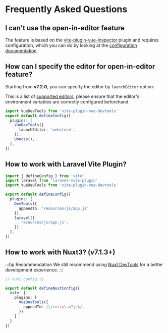 # Frequently Asked Questions

## I can't use the open-in-editor feature

The feature is based on the [vite-plugin-vue-inspector](https://github.com/webfansplz/vite-plugin-vue-inspector) plugin and requires configuration, which you can do by looking at the [configuration documentation](https://github.com/webfansplz/vite-plugin-vue-inspector?tab=readme-ov-file#--configuration-ide--editor).

## How can I specify the editor for open-in-editor feature?

Starting from **v7.2.0**, you can specify the editor by `launchEditor` option:

This is a list of [supported editors](https://github.com/yyx990803/launch-editor?tab=readme-ov-file#supported-editors), please ensure that the editor's environment variables are correctly configured beforehand.

```ts
import VueDevTools from 'vite-plugin-vue-devtools'
export default defineConfig({
  plugins: [
    VueDevTools({
      launchEditor: 'webstorm',
    }),
    Unocss(),
  ],
})
```

## How to work with Laravel Vite Plugin?

```ts
import { defineConfig } from 'vite'
import laravel from 'laravel-vite-plugin'
import VueDevTools from 'vite-plugin-vue-devtools'

export default defineConfig({
  plugins: [
    DevTools({
      appendTo: 'resources/js/app.js'
    }),
    laravel([
      'resources/js/app.js',
    ]),
  ],
})
```

## How to work with Nuxt3? (v7.1.3+)

:::tip Recommendation
We still recommend using [Nuxt DevTools](https://github.com/nuxt/devtools) for a better development experience.
:::

```ts
// nuxt.config.ts

export default defineNuxtConfig({
  vite: {
    plugins: [
      VueDevTools({
        appendTo: /\/entry\.m?js$/,
      })
    ]
  }
})
```
